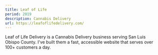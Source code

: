 ```yaml
---
title: Leaf of Life
period: 2019
description: Cannabis Delivery
url: https://leafoflifedelivery.com/
---
```


Leaf of Life Delivery is a Cannabis Delivery business serving San Luis Obispo County. I've built them a fast, accessible website that serves over 100+ customers a day.